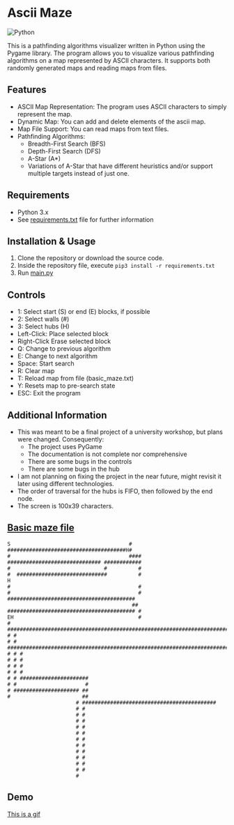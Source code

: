 # Ascii Maze

![Python](https://img.shields.io/badge/python-3670A0?style=for-the-badge&logo=python&logoColor=ffdd54)


This is a pathfinding algorithms visualizer written in Python using the Pygame library. The program allows you to visualize various pathfinding algorithms on a map represented by ASCII characters. It supports both randomly generated maps and reading maps from files.

## Features

- ASCII Map Representation: The program uses ASCII characters to simply represent the map.
- Dynamic Map: You can add and delete elements of the ascii map.
- Map File Support: You can read maps from text files. 
- Pathfinding Algorithms:
  - Breadth-First Search (BFS)
  - Depth-First Search (DFS)
  - A-Star (A*)
  - Variations of A-Star that have different heuristics and/or support multiple targets instead of just one.

## Requirements

- Python 3.x
- See [requirements.txt](./requirements.txt) file for further information

## Installation & Usage

1. Clone the repository or download the source code.
2. Inside the repository file, execute `pip3 install -r requirements.txt`
3. Run [main.py](./main.py)

## Controls

- 1: Select start (S) or end (E) blocks, if possible
- 2: Select walls (#)
- 3: Select hubs (H)
- Left-Click: Place selected block
- Right-Click Erase selected block
- Q: Change to previous algorithm
- E: Change to next algorithm
- Space: Start search
- R: Clear map
- T: Reload map from file (basic_maze.txt)
- Y: Resets map to pre-search state
- ESC: Exit the program

## Additional Information

- This was meant to be a final project of a university workshop, but plans were changed. Consequently:
  -  The project uses PyGame
  -  The documentation is not complete nor comprehensive
  -  There are some bugs in the controls
  -  There are some bugs in the hub
- I am not planning on fixing the project in the near future, might revisit it later using different technologies.
- The order of traversal for the hubs is FIFO, then followed by the end node.
- The screen is 100x39 characters.

## [Basic maze file](./basic_maze.txt)
```
S                                      #
######################################H#
#                                      ####
############################## ############
#                              #          #
#  #############################          #                              H
#                                         #
#                                         #
#########################################
                                        ##
######################################### #
EH                                        #
# #################################################################################################
# #
# # #################################################################################################
# # #
# # #
# # #
# # #
# # ######################
# #                      #
# ##################### ##
#                       ##
                      # ###########################################
                      # #
                      # #
                      # #
                      # #
                      # #
                      # #
                      # #
                      # #
                      # #
                      # #
                      # #
                      #
```

## Demo
[This is a gif]()
